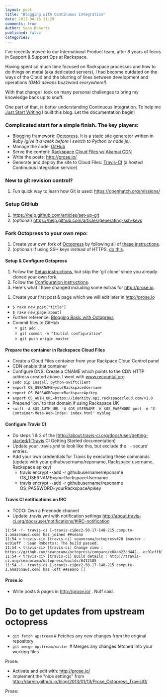 ```yaml
---
layout: post
title: "Blogging with Continuous Integration"
date: 2013-04-16 11:29
comments: true
Author: Sean Roberts
published: false
categories: 
---
```


I've recently moved to our International Product team, after 6 years of focus in Support & Support Ops at Rackspace.

Having spent so much time focused on Rackspace processes and how to do things on metal (aka dedicated servers), I had become outdated on the ways of the Cloud and the blurring of lines between development and operations _(OMG devops buzzword everywhere!)_.

With that change I took on many personal challenges to bring my knowledge back up to snuff.

One part of that, is better understanding Continuous Integration.
To help me [Just Start Writing](/blog/2013/04/16/just-start/) I built this blog. Let the documentation begin!


### Complicated start for a simple finish. The key players:
 - Blogging framework: [Octopress](http://octopress.org). It is a static site generator written in Ruby _(give it a week before I switch to Python or node.js)_.
 - Manage the code: [GitHub](http://github.com)
 - Serve the content: [Rackspace Cloud Files w/ Akamai CDN](http://www.rackspace.co.uk/cloud-files/) 
 - Write the posts: http://prose.io/
 - Generate and deploy the site to Cloud Files: [Travis-CI](http://travis-ci.org/) (a hosted Continuous Integration service)


### New to git revision control?
  1. Fun quick way to learn how Git is used: https://openhatch.org/missions/


### Setup GitHub
  1. https://help.github.com/articles/set-up-git
  1. (optional) https://help.github.com/articles/generating-ssh-keys


### Fork Octopress to your own repo:
 1. Create your own fork of [Octopress](https://github.com/imathis/octopress) by following all of [these instructions](https://help.github.com/articles/fork-a-repo).
 1. (optional) If using SSH keys instead of HTTPS, [do this](https://help.github.com/articles/why-is-git-always-asking-for-my-password).


#### Setup & Configure Octopress
 1. Follow the [Setup instructions](http://octopress.org/docs/setup/), but skip the 'git clone' since you already cloned your own fork.
 1. Follow the [Configuration instructions](http://octopress.org/docs/configuring/).
 1. Here's what I have changed including some extras for http://prose.io.
 <script src="https://gist.github.com/seanorama/5397222.js"></script>
 1. Create your first post & page which we will edit later in http://prose.io
   - `$ rake new_post["title"] `
   - `$ rake new_page[about]`
   - Further reference: [Blogging Basic with Octopress](http://octopress.org/docs/blogging/)
 - Commit files to GitHub
   - `git add .`
   - `git commit -m "Initial configuration"`
   - `git push origin master`

#### Prepare the container in Rackspace Cloud Files
 - Create a Cloud Files container from your Rackpace Cloud Control panel
 - CDN enable that container
 - Configure DNS: Create a CNAME which points to the CDN HTTP address created above. I went with www.recountal.org.
 - `sudo pip install python-swiftclient`
 - `export OS_USERNAME=yourRackspaceUsername`
 - `export OS_PASSWORD=yourRackspaceApikey`
 - `export OS_AUTH_URL=https://identity.api.rackspacecloud.com/v1.0`
 - Prepend 'lon.' to that domain if using Rackspace UK
 - `swift -A $OS_AUTH_URL -U $OS_USERNAME -K $OS_PASSWORD post -m "X-Container-Meta-Web-Index: index.html" myblog`


#### Configure Travis CI
 - Do steps 1 & 2 of the [http://about.travis-ci.org/docs/user/getting-started/](Travis CI Getting Started documentation)
 - Update your .travis.yml to look like this, but exclude the ' - secure' entries.
 - Add your own credentials for Travis by executing these commands (update with your githubusername/reponame, Rackspace username, Rackspace apikey)
   - travis encrypt --add -r githubusername/reponame OS_USERNAME=yourRackspaceUsername
   - travis encrypt --add -r githubusername/reponame OS_PASSWORD=yourRackspaceApikey

#### Travis CI notifications on IRC
 - TODO: Own a Freenode channel
 - Update .travis.yml with notification settings http://about.travis-ci.org/docs/user/notifications/#IRC-notification
```
11:54 -!- travis-ci [~travis-ci@ec2-50-17-148-215.compute-1.amazonaws.com] has joined ##seano
11:54 < travis-ci> [travis-ci] seanorama/octopress#28 (master - ec91eff : Sean Roberts): The build passed.
11:54 < travis-ci> [travis-ci] Change view : https://github.com/seanorama/octopress/compare/e6aab22cd442...ec91effb3c12
11:54 < travis-ci> [travis-ci] Build details : http://travis-ci.org/seanorama/octopress/builds/6412185
11:54 -!- travis-ci [~travis-ci@ec2-50-17-148-215.compute-1.amazonaws.com] has left ##seano []
```
 

#### Prose.io
 - Write posts & pages in http://prose.io/ . Nuff said.

# Do to get updates from upstream octopress 
- `git fetch upstream` # Fetches any new changes from the original repository
- `git merge upstream/master` # Merges any changes fetched into your working files



Prose:
  - Activate and edit with: http://prose.io/
  - Implement the "nice settings" from http://darvin.github.io/blog/2013/01/13/Prose_Octopress_TravisIO/

Prose: